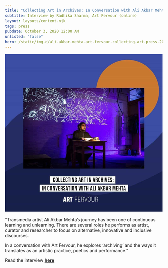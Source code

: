 ```yaml
---
title: "Collecting Art in Archives: In Conversation with Ali Akbar Mehta "
subtitle: Interview by Radhika Sharma, Art Fervour (online)
layout: layouts/content.njk
tags: press
pubdate: October 3, 2020 12:00 AM
unlisted: "false"
hero: /static/img-d/ali-akbar-mehta-art-fervour-collecting-art-press-2020.jpg
---
```

![](/static/img-d/ali-akbar-mehta-art-fervour-collecting-art-press-2020.jpg)

"Transmedia artist Ali Akbar Mehta’s journey has been one of continuous learning and unlearning. There are several roles he performs as artist, curator and researcher to focus on alternative, innovative and inclusive discourses.

In a conversation with Art Fervour, he explores ‘archiving’ and the ways it translates as an artistic practice, poetics and performance."

Read the interview **[here](https://www.artfervour.com/post/collecting-art-in-archives-in-conversation-with-ali-akbar-mehta)**